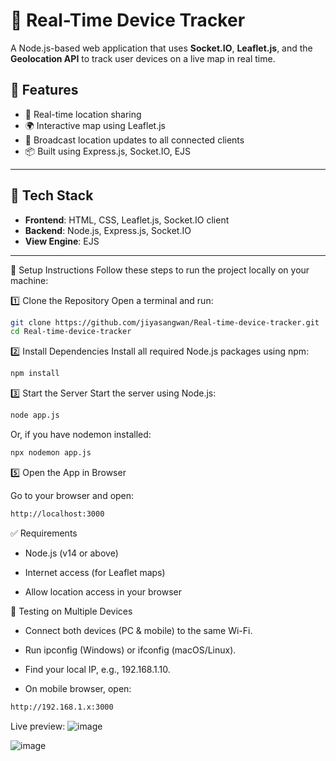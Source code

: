 # 📍 Real-Time Device Tracker

A Node.js-based web application that uses **Socket.IO**, **Leaflet.js**, and the **Geolocation API** to track user devices on a live map in real time.


## 🚀 Features

- 🔴 Real-time location sharing
- 🌍 Interactive map using Leaflet.js
- 📡 Broadcast location updates to all connected clients
- 📦 Built using Express.js, Socket.IO, EJS

---


## 🧠 Tech Stack

- **Frontend**: HTML, CSS, Leaflet.js, Socket.IO client
- **Backend**: Node.js, Express.js, Socket.IO
- **View Engine**: EJS

---


🚀 Setup Instructions
Follow these steps to run the project locally on your machine:

1️⃣ Clone the Repository
Open a terminal and run:
```bash
git clone https://github.com/jiyasangwan/Real-time-device-tracker.git
cd Real-time-device-tracker
```

2️⃣ Install Dependencies
Install all required Node.js packages using npm:
```bash
npm install
```

3️⃣ Start the Server
Start the server using Node.js:
```bash
node app.js
```

Or, if you have nodemon installed:
```bash
npx nodemon app.js
```

5️⃣ Open the App in Browser

Go to your browser and open:
```bash
http://localhost:3000
```



✅ Requirements
- Node.js (v14 or above)

- Internet access (for Leaflet maps)

- Allow location access in your browser



📱 Testing on Multiple Devices
- Connect both devices (PC & mobile) to the same Wi-Fi.

- Run ipconfig (Windows) or ifconfig (macOS/Linux).

- Find your local IP, e.g., 192.168.1.10.

- On mobile browser, open:
```bash
http://192.168.1.x:3000
```
Live preview:
![image](https://github.com/user-attachments/assets/da4cdd86-c185-4227-a14d-945e1f0cd7f3)


![image](https://github.com/user-attachments/assets/b2a5a828-bb57-41a9-8494-4c76a9903c1f)

